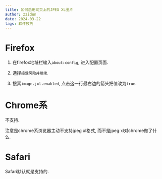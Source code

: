 ```yaml
---
title: 如何启用网页上的JPEG XL图片
author: zzidun
date: 2024-03-22
tags: 软件技巧
---
```


# Firefox

1. 在firefox地址栏输入`about:config`, 进入配置页面.

2. 选择`接受风险并继续`.

3. 搜索`image.jxl.enabled`, 点击这一行最右边的箭头把值改为`true`.

# Chrome系

不支持.

注意是chrome系浏览器主动不支持jpeg xl格式, 而不是jpeg xl对chrome做了什么.

# Safari

Safari默认就是支持的.
